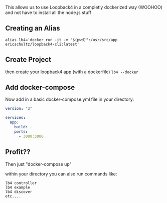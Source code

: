 This allows us to use Loopback4 in a completly dockerized way (WOOHOO) and not have to install all the node.js stuff

## Creating an Alias
```alias lb4='docker run -it -v "$(pwd)":/usr/src/app ericschultz/loopback4-cli:latest'```

## Create Project
then create your loopback4 app (with a dockerfile)
```lb4 --docker```

## Add docker-compose
Now add in a basic docker-compose.yml file in your <projectname> directory:
```yaml
version: "2"

services:
  app:
    build: .
    ports:
      - 3000:3000
```
## Profit??
Then just "docker-compose up"

within your <projectname> directory you can also run commands like:
```
lb4 controller
lb4 example
lb4 discover
etc....
```
